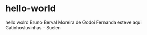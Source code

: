 # hello-world
hello wolrd
Bruno Berval Moreira de Godoi
Fernanda esteve aqui
Gatinhosluvinhas - Suelen
